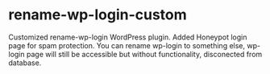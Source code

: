 # rename-wp-login-custom

Customized rename-wp-login WordPress plugin. Added Honeypot login page for spam protection.
You can rename wp-login to something else, wp-login page will still be accessible but without functionality, disconected from database.
